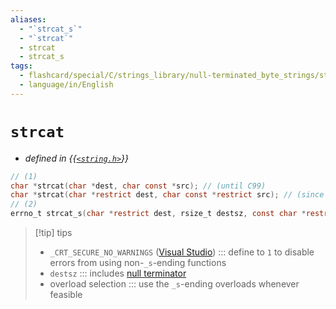 ```yaml
---
aliases:
  - "`strcat_s`"
  - "`strcat`"
  - strcat
  - strcat_s
tags:
  - flashcard/special/C/strings_library/null-terminated_byte_strings/strcat
  - language/in/English
---
```


# `strcat`

- _defined in {{[`<string.h>`](../../../../general/C%20string%20handling.md)}}_ <!--SR:!2024-05-05,184,310-->

```C
// (1)
char *strcat(char *dest, char const *src); // (until C99)
char *strcat(char *restrict dest, char const *restrict src); // (since C99)
// (2)
errno_t strcat_s(char *restrict dest, rsize_t destsz, const char *restrict src); // (since C11)
```

> [!tip] tips
>
> - `_CRT_SECURE_NO_WARNINGS` ([Visual Studio](Visual%20Studio.md)) ::: define to `1` to disable errors from using non-`_s`-ending functions <!--SR:!2024-04-22,171,310!2024-05-09,188,310-->
> - `destsz` ::: includes [null terminator](null-terminated%20string) <!--SR:!2024-12-21,302,348-->
> - overload selection ::: use the `_s`-ending overloads whenever feasible <!--SR:!2024-11-05,266,348-->
